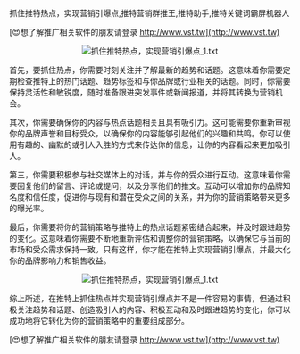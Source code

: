 抓住推特热点，实现营销引爆点,推特营销群推王,推特助手,推特关键词霸屏机器人

[😍想了解推广相关软件的朋友请登录 http://www.vst.tw](http://www.vst.tw)

 <center><img src="https://vst.tw/MP4/tuiguang/png/1.png" alt="抓住推特热点，实现营销引爆点_1.txt"></center>

首先，要抓住热点，你需要时刻关注并了解最新的趋势和话题。这意味着你需要定期检查推特上的热门话题、趋势标签和与你品牌或行业相关的话题。同时，你需要保持灵活性和敏锐度，随时准备跟进突发事件或新闻报道，并将其转换为营销机会。

其次，你需要确保你的内容与热点话题相关且具有吸引力。这可能需要你重新审视你的品牌声誉和目标受众，以确保你的内容能够引起他们的兴趣和共鸣。你可以使用有趣的、幽默的或引人入胜的方式来传达你的信息，让你的内容看起来更加吸引人。

第三，你需要积极参与社交媒体上的对话，并与你的受众进行互动。这意味着你需要回复他们的留言、评论或提问，以及分享他们的推文。互动可以增加你的品牌知名度和信任度，促进你与现有和潜在受众之间的关系，并为你的营销策略带来更多的曝光率。

最后，你需要将你的营销策略与推特上的热点话题紧密结合起来，并及时跟进趋势的变化。这意味着你需要不断地重新评估和调整你的营销策略，以确保它与当前的市场和受众需求保持一致。只有这样，你才能在推特上实现营销引爆点，并最大化你的品牌影响力和销售收益。

 <center><img src="https://vst.tw/MP4/tuiguang/png/1.png" alt="抓住推特热点，实现营销引爆点_1.txt"></center>

综上所述，在推特上抓住热点并实现营销引爆点并不是一件容易的事情，但通过积极关注趋势和话题、创造吸引人的内容、积极互动和及时跟进趋势的变化，你可以成功地将它转化为你的营销策略中的重要组成部分。

[😍想了解推广相关软件的朋友请登录 http://www.vst.tw](http://www.vst.tw)



